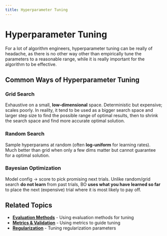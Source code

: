 ```yaml
---
title: Hyperparameter Tuning
---
```


# Hyperparameter Tuning

For a lot of algorithm engineers, hyperparameter tuning can be really of headache, as there is no other way other than empirically tune the parameters to a reasonable range, while it is really important for the algorithm to be effective.

## Common Ways of Hyperparameter Tuning

### Grid Search

Exhaustive on a small, **low-dimensional** space. Deterministic but expensive; scales poorly. In reality, it tend to be used as a bigger search space and larger step size to find the possible range of optimal results, then to shrink the search space and find more accurate optimal solution.

### Random Search

Sample hyperparams at random (often **log-uniform** for learning rates). Much better than grid when only a few dims matter but cannot guarantee for a optimal solution.

### Bayesian Optimization

Model config -> score to pick promising next trials. Unlike random/grid search **do not learn** from past trials, BO **uses what you have learned so far** to place the next (expensive) trial where it is most likely to pay off.

## Related Topics

- **[Evaluation Methods](evaluation_methods.md)** - Using evaluation methods for tuning
- **[Metrics & Validation](metrics_and_validation.md)** - Using metrics to guide tuning
- **[Regularization](../regularization/l1_l2_regularization.md)** - Tuning regularization parameters
